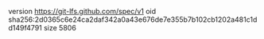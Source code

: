 version https://git-lfs.github.com/spec/v1
oid sha256:2d0365c6e24ca2daf342a0a43e676de7e355b7b102cb1202a481c1dd149f4791
size 5806
